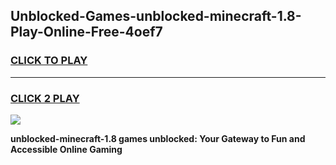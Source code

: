 
## Unblocked-Games-unblocked-minecraft-1.8-Play-Online-Free-4oef7
<h3>
<a href="https://premium76.site?title=unblocked-minecraft-1.8&ref=26A">CLICK TO PLAY</a></h3>
<hr>

<h3>
<a href="https://premium76.site?title=unblocked-minecraft-1.8&ref=26A">CLICK 2 PLAY</a>
  
</h3>

<a href="https://premium76.site?title=unblocked-minecraft-1.8&ref=26A"><img src="https://clearcache.store/games.png"></a>


**unblocked-minecraft-1.8 games unblocked: Your Gateway to Fun and Accessible Online Gaming**
